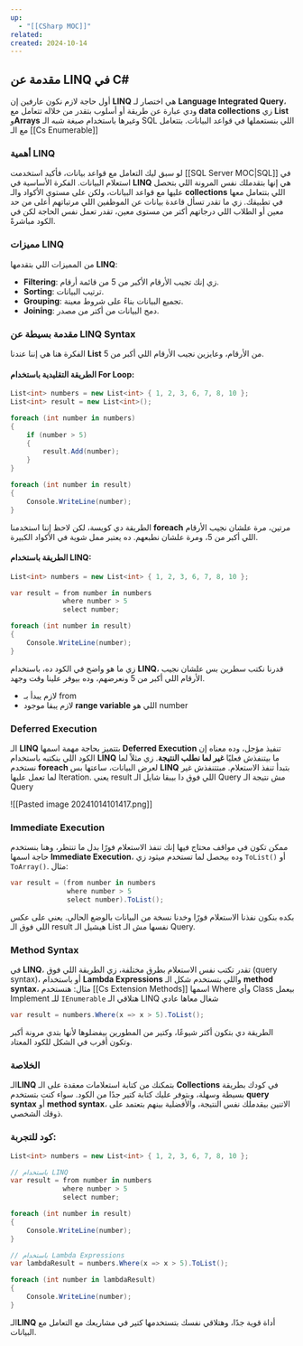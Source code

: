 ```yaml
---
up:
  - "[[CSharp MOC]]"
related: 
created: 2024-10-14
---
```

## مقدمة عن LINQ في C#

أول حاجة لازم نكون عارفين إن **LINQ** هي اختصار لـ **Language Integrated Query**، ودي عبارة عن طريقة أو أسلوب بتقدر من خلاله تتعامل مع **data collections** زي **List** و**Arrays** وغيرها باستخدام صيغة شبه الـ SQL اللي بنستعملها في قواعد البيانات.
بتتعامل مع الـ [[Cs Enumerable]]

### أهمية LINQ

لو سبق ليك التعامل مع قواعد بيانات، فأكيد استخدمت [[SQL Server MOC|SQL]] في استعلام البيانات. 
الفكرة الأساسية في **LINQ** هي إنها بتقدملك نفس المرونة اللي بتحصل عليها مع قواعد البيانات، ولكن على مستوى الأكواد والـ **collections** اللي بتتعامل معها في تطبيقك. 
زي ما تقدر تسأل قاعدة بيانات عن الموظفين اللي مرتباتهم أعلى من حد معين أو الطلاب اللي درجاتهم أكتر من مستوى معين، تقدر تعمل نفس الحاجة لكن في الكود مباشرةً.

### مميزات LINQ

من المميزات اللي بتقدمها **LINQ**:
- **Filtering**: زي إنك تجيب الأرقام الأكبر من 5 من قائمة أرقام.
- **Sorting**: ترتيب البيانات.
- **Grouping**: تجميع البيانات بناءً على شروط معينة.
- **Joining**: دمج البيانات من أكتر من مصدر.

### مقدمة بسيطة عن LINQ Syntax

الفكرة هنا هي إننا عندنا **List** من الأرقام، وعايزين نجيب الأرقام اللي أكبر من 5.

#### الطريقة التقليدية باستخدام For Loop:
```cs
List<int> numbers = new List<int> { 1, 2, 3, 6, 7, 8, 10 };
List<int> result = new List<int>();

foreach (int number in numbers)
{
    if (number > 5)
    {
        result.Add(number);
    }
}

foreach (int number in result)
{
    Console.WriteLine(number);
}
```

الطريقة دي كويسة، لكن لاحظ إننا استخدمنا **foreach** مرتين، مرة علشان نجيب الأرقام اللي أكبر من 5، ومرة علشان نطبعهم. ده يعتبر ممل شوية في الأكواد الكبيرة.

#### الطريقة باستخدام LINQ:
```cs
List<int> numbers = new List<int> { 1, 2, 3, 6, 7, 8, 10 };

var result = from number in numbers
             where number > 5
             select number;

foreach (int number in result)
{
    Console.WriteLine(number);
}
```

زي ما هو واضح في الكود ده، باستخدام **LINQ**، قدرنا نكتب سطرين بس علشان نجيب الأرقام اللي أكبر من 5 ونعرضهم، وده بيوفر علينا وقت وجهد.

- لازم يبدأ بـ from 
- لازم يبقا موجود **range variable** اللي هو number 

### Deferred Execution

الـ **LINQ** بتتميز بحاجة مهمة اسمها **Deferred Execution** تنفيذ مؤجل، وده معناه إن الكود اللي بنكتبه باستخدام **LINQ** ما بيتنفذش فعليًا **غير لما نطلب النتيجة**. 
زي مثلاً لما نستخدم **foreach** لعرض البيانات، ساعتها بس **LINQ** بتبدأ تنفذ الاستعلام.
مبتتنفذش غير لما تعمل عليها Iteration.
يعني result اللي فوق دا بيبقا شايل الـ Query مش نتيجة الـ Query

![[Pasted image 20241014101417.png]]
### Immediate Execution

ممكن تكون في مواقف محتاج فيها إنك تنفذ الاستعلام فورًا بدل ما تنتظر، وهنا بنستخدم حاجة اسمها **Immediate Execution**، وده بيحصل لما تستخدم ميثود زي `ToList()` أو `ToArray()`. مثال:
```cs
var result = (from number in numbers
              where number > 5
              select number).ToList();
```

بكده بنكون نفذنا الاستعلام فورًا وخدنا نسخة من البيانات بالوضع الحالي.
يعني على عكس اللي فوق الـ result هيشيل الـ List نفسها مش الـ Query.


### Method Syntax

في **LINQ**، تقدر تكتب نفس الاستعلام بطرق مختلفة، زي الطريقة اللي فوق (query syntax)، أو باستخدام **Lambda Expressions** واللي بتستخدم شكل الـ **method syntax**، مثال:
هنستخدم [[Cs Extension Methods]] اسمها Where 
وأي Class بيعمل Implement للـ `IEnumerable` هتلاقي الـ LINQ شغال معاها عادي

```cs
var result = numbers.Where(x => x > 5).ToList();
```

الطريقة دي بتكون أكثر شيوعًا، وكتير من المطورين بيفضلوها لأنها بتدي مرونة أكبر وتكون أقرب في الشكل للكود المعتاد.

### الخلاصة

الـ**LINQ** بتمكنك من كتابة استعلامات معقدة على الـ **Collections** في كودك بطريقة بسيطة وسهلة، وبتوفر عليك كتابة كتير جدًا من الكود. 
سواء كنت بتستخدم **query syntax** أو **method syntax**، الاتنين بيقدملك نفس النتيجة، والأفضلية بينهم بتعتمد على ذوقك الشخصي.

### كود للتجربة:
```cs
List<int> numbers = new List<int> { 1, 2, 3, 6, 7, 8, 10 };

// باستخدام LINQ
var result = from number in numbers
             where number > 5
             select number;

foreach (int number in result)
{
    Console.WriteLine(number);
}

// باستخدام Lambda Expressions
var lambdaResult = numbers.Where(x => x > 5).ToList();

foreach (int number in lambdaResult)
{
    Console.WriteLine(number);
}
```

الـ**LINQ** أداة قوية جدًا، وهتلاقي نفسك بتستخدمها كتير في مشاريعك مع التعامل مع البيانات.